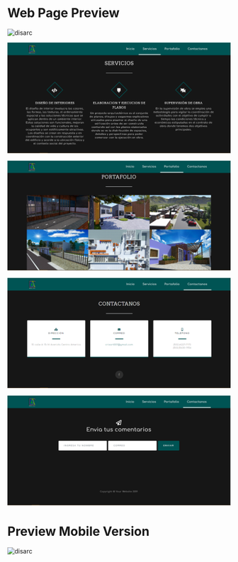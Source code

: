 

# Web Page Preview

![disarc](https://user-images.githubusercontent.com/26189854/63304687-2b179600-c2a1-11e9-8928-42f7b7df3644.gif)

![](IMG/servicios.png)

![](IMG/portafolio.png)

![](IMG/contactanos.png)


![](IMG/comentarios.png)

# Preview Mobile Version
![disarc](https://user-images.githubusercontent.com/26189854/63302776-3f589480-c29b-11e9-9554-42d851bb97d2.gif)

